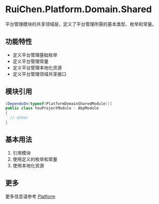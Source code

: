 # RuiChen.Platform.Domain.Shared

平台管理模块的共享领域层，定义了平台管理所需的基本类型、枚举和常量。

## 功能特性

* 定义平台管理基础枚举
* 定义平台管理常量
* 定义平台管理本地化资源
* 定义平台管理领域共享接口

## 模块引用

```csharp
[DependsOn(typeof(PlatformDomainSharedModule))]
public class YouProjectModule : AbpModule
{
  // other
}
```

## 基本用法

1. 引用模块
2. 使用定义的枚举和常量
3. 使用本地化资源

## 更多

更多信息请参考 [Platform](../README.md)
